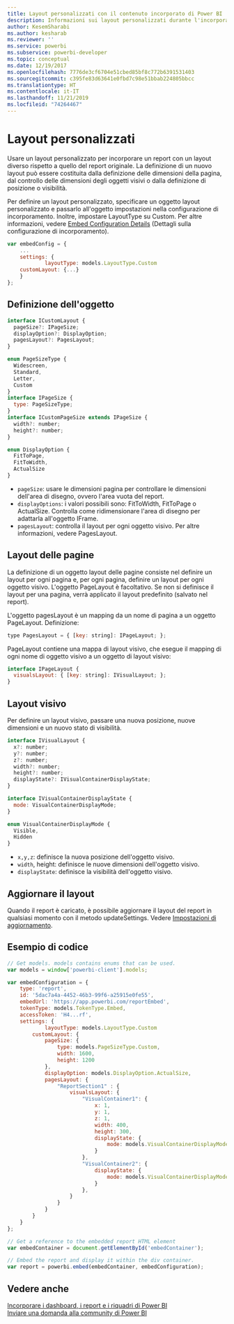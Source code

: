 ```yaml
---
title: Layout personalizzati con il contenuto incorporato di Power BI
description: Informazioni sui layout personalizzati durante l'incorporamento del contenuto di Power BI nell'applicazione.
author: KesemSharabi
ms.author: kesharab
ms.reviewer: ''
ms.service: powerbi
ms.subservice: powerbi-developer
ms.topic: conceptual
ms.date: 12/19/2017
ms.openlocfilehash: 7776de3cf6704e51cbed85bf8c772b6391531403
ms.sourcegitcommit: c395fe83d63641e0fbd7c98e51bbab224805bbcc
ms.translationtype: HT
ms.contentlocale: it-IT
ms.lasthandoff: 11/21/2019
ms.locfileid: "74264467"
---
```

# <a name="custom-layouts"></a>Layout personalizzati

Usare un layout personalizzato per incorporare un report con un layout diverso rispetto a quello del report originale. La definizione di un nuovo layout può essere costituita dalla definizione delle dimensioni della pagina, dal controllo delle dimensioni degli oggetti visivi o dalla definizione di posizione o visibilità.

Per definire un layout personalizzato, specificare un oggetto layout personalizzato e passarlo all'oggetto impostazioni nella configurazione di incorporamento. Inoltre, impostare LayoutType su Custom. Per altre informazioni, vedere [Embed Configuration Details](https://github.com/Microsoft/PowerBI-JavaScript/wiki/Embed-Configuration-Details) (Dettagli sulla configurazione di incorporamento).

```javascript
var embedConfig = {
    ...
    settings: {
            layoutType: models.LayoutType.Custom
    customLayout: {...}
    }
};
```

## <a name="object-definition"></a>Definizione dell'oggetto

```javascript
interface ICustomLayout {
  pageSize?: IPageSize;
  displayOption?: DisplayOption;
  pagesLayout?: PagesLayout;
}

enum PageSizeType {
  Widescreen,
  Standard,
  Letter,
  Custom
}
interface IPageSize {
  type: PageSizeType;
}
interface ICustomPageSize extends IPageSize {
  width?: number;
  height?: number;
}

enum DisplayOption {
  FitToPage,
  FitToWidth,
  ActualSize
}
```

- `pageSize`: usare le dimensioni pagina per controllare le dimensioni dell'area di disegno, ovvero l'area vuota del report.
- `displayOptions`: i valori possibili sono: FitToWidth, FitToPage o ActualSize. Controlla come ridimensionare l'area di disegno per adattarla all'oggetto IFrame.
- `pagesLayout`: controlla il layout per ogni oggetto visivo. Per altre informazioni, vedere PagesLayout.

## <a name="pages-layout"></a>Layout delle pagine

La definizione di un oggetto layout delle pagine consiste nel definire un layout per ogni pagina e, per ogni pagina, definire un layout per ogni oggetto visivo.
L'oggetto PageLayout è facoltativo. Se non si definisce il layout per una pagina, verrà applicato il layout predefinito (salvato nel report).

L'oggetto pagesLayout è un mapping da un nome di pagina a un oggetto PageLayout. Definizione:

```javascript
type PagesLayout = { [key: string]: IPageLayout; };
```

PageLayout contiene una mappa di layout visivo, che esegue il mapping di ogni nome di oggetto visivo a un oggetto di layout visivo:

```javascript
interface IPageLayout {
  visualsLayout: { [key: string]: IVisualLayout; };
}
```

## <a name="visual-layout"></a>Layout visivo

Per definire un layout visivo, passare una nuova posizione, nuove dimensioni e un nuovo stato di visibilità.

```javascript
interface IVisualLayout {
  x?: number;
  y?: number;
  z?: number;
  width?: number;
  height?: number;
  displayState?: IVisualContainerDisplayState;
}

interface IVisualContainerDisplayState {
  mode: VisualContainerDisplayMode;
}

enum VisualContainerDisplayMode {
  Visible,
  Hidden
}
```

- `x,y,z`: definisce la nuova posizione dell'oggetto visivo.
- `width`, height: definisce le nuove dimensioni dell'oggetto visivo.
- `displayState`: definisce la visibilità dell'oggetto visivo.

## <a name="update-layout"></a>Aggiornare il layout

Quando il report è caricato, è possibile aggiornare il layout del report in qualsiasi momento con il metodo updateSettings. Vedere [Impostazioni di aggiornamento](https://github.com/Microsoft/PowerBI-JavaScript/wiki/Update-Settings).

## <a name="code-example"></a>Esempio di codice

```javascript
// Get models. models contains enums that can be used.
var models = window['powerbi-client'].models;

var embedConfiguration = {
    type: 'report',
    id: '5dac7a4a-4452-46b3-99f6-a25915e0fe55',
    embedUrl: 'https://app.powerbi.com/reportEmbed',
    tokenType: models.TokenType.Embed,
    accessToken: 'H4...rf',
    settings: {
            layoutType: models.LayoutType.Custom
        customLayout: {
            pageSize: {
                type: models.PageSizeType.Custom,
                width: 1600,
                height: 1200
            },
            displayOption: models.DisplayOption.ActualSize,
            pagesLayout: {
                "ReportSection1" : {
                    visualsLayout: {
                        "VisualContainer1": {
                            x: 1,
                            y: 1,
                            z: 1,
                            width: 400,
                            height: 300,
                            displayState: {
                                mode: models.VisualContainerDisplayMode.Visible
                            }
                        },
                        "VisualContainer2": {
                            displayState: {
                                mode: models.VisualContainerDisplayMode.Hidden
                            }
                        },
                    }
                }
            }
        }
    }
};

// Get a reference to the embedded report HTML element
var embedContainer = document.getElementById('embedContainer');

// Embed the report and display it within the div container.
var report = powerbi.embed(embedContainer, embedConfiguration);
```

## <a name="see-also"></a>Vedere anche

[Incorporare i dashboard, i report e i riquadri di Power BI](embedding-content.md)   
[Inviare una domanda alla community di Power BI](https://community.powerbi.com/)